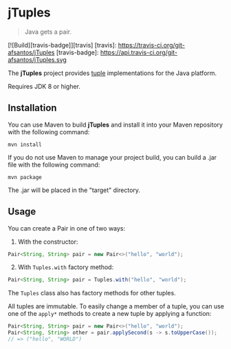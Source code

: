 # jTuples

> Java gets a pair.

[![Build][travis-badge]][travis]
[travis]: https://travis-ci.org/git-afsantos/jTuples
[travis-badge]: https://api.travis-ci.org/git-afsantos/jTuples.svg

The **jTuples** project provides [tuple](http://en.wikipedia.org/wiki/Tuple) implementations for the Java platform.

Requires JDK 8 or higher.

## Installation

You can use Maven to build **jTuples** and install it into your Maven
repository with the following command:

```console
mvn install
```

If you do not use Maven to manage your project build, you can build a .jar
file with the following command:

```console
mvn package
```

The .jar will be placed in the "target" directory.

## Usage

You can create a Pair in one of two ways:

1. With the constructor:
  ```java
  Pair<String, String> pair = new Pair<>("hello", "world");
  ```

2. With `Tuples.with` factory method:
  ```java
  Pair<String, String> pair = Tuples.with("hello", "world");
  ```

The `Tuples` class also has factory methods for other tuples.

All tuples are immutable. To easily change a member of a tuple, you can use
one of the `apply*` methods to create a new tuple by applying a function:

```java
Pair<String, String> pair = new Pair<>("hello", "world");
Pair<String, String> other = pair.applySecond(s -> s.toUpperCase());
// => ("hello", "WORLD")
```

